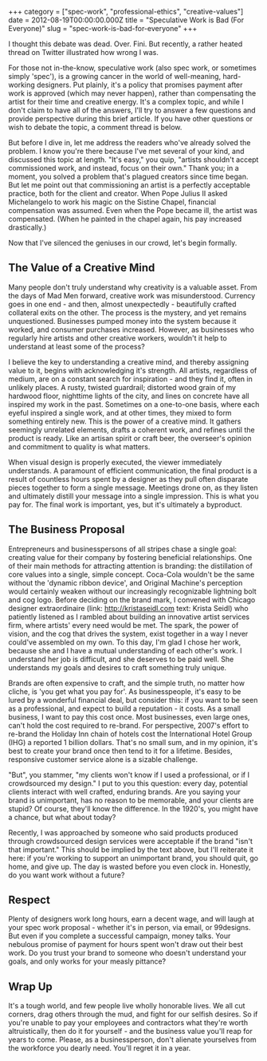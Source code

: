 +++
category = ["spec-work", "professional-ethics", "creative-values"]
date = 2012-08-19T00:00:00.000Z
title = "Speculative Work is Bad (For Everyone)"
slug = "spec-work-is-bad-for-everyone"
+++

I thought this debate was dead. Over. Fini. But recently, a rather heated thread on Twitter illustrated how wrong I was.

For those not in-the-know, speculative work (also spec work, or sometimes simply 'spec'), is a growing cancer in the world of well-meaning, hard-working designers. Put plainly, it's a policy that promises payment after work is approved (which may never happen), rather than compensating the artist for their time and creative energy. It's a complex topic, and while I don't claim to have all of the answers, I'll try to answer a few questions and provide perspective during this brief article. If you have other questions or wish to debate the topic, a comment thread is below.

But before I dive in, let me address the readers who've already solved the problem. I know you're there because I've met several of your kind, and discussed this topic at length. "It's easy," you quip, "artists shouldn't accept commissioned work, and instead, focus on their own." Thank you; in a moment, you solved a problem that's plagued creators since time began. But let me point out that commissioning an artist is a perfectly acceptable practice, both for the client and creator. When Pope Julius II asked Michelangelo to work his magic on the Sistine Chapel, financial compensation was assumed. Even when the Pope became ill, the artist was compensated. (When he painted in the chapel again, his pay increased drastically.)

Now that I've silenced the geniuses in our crowd, let's begin formally.

## The Value of a Creative Mind

Many people don't truly understand why creativity is a valuable asset. From the days of Mad Men forward, creative work was misunderstood. Currency goes in one end - and then, almost unexpectedly - beautifully crafted collateral exits on the other. The process is the mystery, and yet remains unquestioned. Businesses pumped money into the system because it worked, and consumer purchases increased. However, as businesses who regularly hire artists and other creative workers, wouldn't it help to understand at least some of the process?

I believe the key to understanding a creative mind, and thereby assigning value to it, begins with acknowledging it's strength. All artists, regardless of medium, are on a constant search for inspiration - and they find it, often in unlikely places. A rusty, twisted guardrail; distorted wood grain of my hardwood floor, nighttime lights of the city, and lines on concrete have all inspired my work in the past. Sometimes on a one-to-one basis, where each eyeful inspired a single work, and at other times, they mixed to form something entirely new. This is the power of a creative mind. It gathers seemingly unrelated elements, drafts a coherent work, and refines until the product is ready. Like an artisan spirit or craft beer, the overseer's opinion and commitment to quality is what matters.

When visual design is properly executed, the viewer immediately understands. A paramount of efficient communication, the final product is a result of countless hours spent by a designer as they pull often disparate pieces together to form a single message. Meetings drone on, as they listen and ultimately distill your message into a single impression. This is what you pay for. The final work is important, yes, but it's ultimately a byproduct.

## The Business Proposal

Entrepreneurs and businesspersons of all stripes chase a single goal: creating value for their company by fostering beneficial relationships. One of their main methods for attracting attention is branding: the distillation of core values into a single, simple concept. Coca-Cola wouldn't be the same without the 'dynamic ribbon device', and Original Machine's perception would certainly weaken without our increasingly recognizable lightning bolt and cog logo. Before deciding on the brand mark, I convened with Chicago designer extraordinaire (link: http://kristaseidl.com text: Krista Seidl) who patiently listened as I rambled about building an innovative artist services firm, where artists' every need would be met. The spark, the power of vision, and the cog that drives the system, exist together in a way I never could've assembled on my own. To this day, I'm glad I chose her work, because she and I have a mutual understanding of each other's work. I understand her job is difficult, and she deserves to be paid well. She understands my goals and desires to craft something truly unique.

Brands are often expensive to craft, and the simple truth, no matter how cliche, is 'you get what you pay for'. As businesspeople, it's easy to be lured by a wonderful financial deal, but consider this: if you want to be seen as a professional, and expect to build a reputation - it costs. As a small business, I want to pay this cost once. Most businesses, even large ones, can't hold the cost required to re-brand. For perspective, 2007's effort to re-brand the Holiday Inn chain of hotels cost the International Hotel Group (IHG) a reported 1 billion dollars. That's no small sum, and in my opinion, it's best to create your brand once then tend to it for a lifetime. Besides, responsive customer service alone is a sizable challenge.

"But", you stammer, "my clients won't know if I used a professional, or if I crowdsourced my design." I put to you this question: every day, potential clients interact with well crafted, enduring brands. Are you saying your brand is unimportant, has no reason to be memorable, and your clients are stupid? Of course, they'll know the difference. In the 1920's, you might have a chance, but what about today?

Recently, I was approached by someone who said products produced through crowdsourced design services were acceptable if the brand "isn't that important." This should be implied by the text above, but I'll reiterate it here: if you're working to support an unimportant brand, you should quit, go home, and give up. The day is wasted before you even clock in. Honestly, do you want work without a future?

## Respect

Plenty of designers work long hours, earn a decent wage, and will laugh at your spec work proposal - whether it's in person, via email, or 99designs. But even if you complete a successful campaign, money talks. Your nebulous promise of payment for hours spent won't draw out their best work. Do you trust your brand to someone who doesn't understand your goals, and only works for your measly pittance?

## Wrap Up

It's a tough world, and few people live wholly honorable lives. We all cut corners, drag others through the mud, and fight for our selfish desires. So if you're unable to pay your employees and contractors what they're worth altruistically, then do it for yourself - and the business value you'll reap for years to come. Please, as a businessperson, don't alienate yourselves from the workforce you dearly need. You'll regret it in a year.
